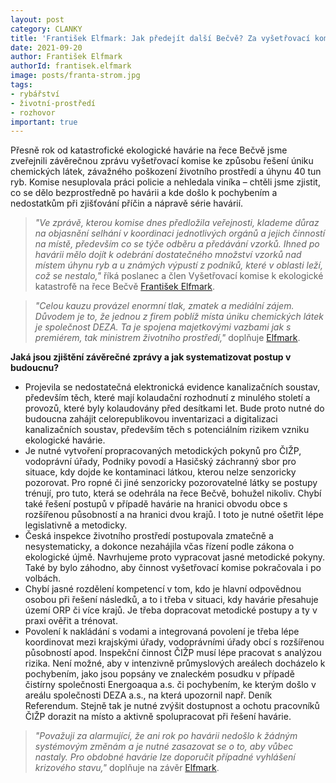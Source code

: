 ```yaml
---
layout: post
category: CLANKY
title: 'František Elfmark: Jak předejít další Bečvě? Za vyšetřovací komisi navrhujeme upravit legislativu, vypracovat seznam výústí a stanovit jasné postupy'
date: 2021-09-20
author: František Elfmark
authorId: frantisek.elfmark
image: posts/franta-strom.jpg
tags: 
- rybářství
- životní-prostředí
- rozhovor
important: true
---
```



Přesně rok od katastrofické ekologické havárie na řece Bečvě jsme zveřejnili závěrečnou zprávu vyšetřovací komise ke způsobu řešení úniku chemických látek, závažného poškození životního prostředí a úhynu 40 tun ryb. Komise nesuplovala práci policie a nehledala viníka – chtěli jsme zjistit, co se dělo bezprostředně po havárii a kde došlo k pochybením a nedostatkům při zjišťování příčin a nápravě série havárií. 

> *"Ve zprávě, kterou komise dnes předložila veřejnosti, klademe důraz na objasnění selhání v koordinaci jednotlivých orgánů a jejich činností na místě, především co se týče odběru a předávání vzorků. Ihned po havárii mělo dojít k odebrání dostatečného množství vzorků nad místem úhynu ryb a u známých výpustí z podniků, které v oblasti leží, což se nestalo,"* říká poslanec a člen Vyšetřovací komise k ekologické katastrofě na řece Bečvě [František Elfmark](https://zlinsky.pirati.cz/lide/frantisek-elfmark/).
> 


> *"Celou kauzu provázel enormní tlak, zmatek a mediální zájem. Důvodem je to, že jednou z firem poblíž místa úniku chemických látek je společnost DEZA. Ta je spojena majetkovými vazbami jak s premiérem, tak ministrem životního prostředí,"* doplňuje [Elfmark](https://zlinsky.pirati.cz/lide/frantisek-elfmark/). 
> 

**Jaká jsou zjištění závěrečné zprávy a jak systematizovat postup v budoucnu?**
* Projevila se nedostatečná elektronická evidence kanalizačních soustav, především těch, které mají kolaudační rozhodnutí z minulého století a provozů, které byly kolaudovány před desítkami let. Bude proto nutné do budoucna zahájit celorepublikovou inventarizaci a digitalizaci kanalizačních soustav, především těch s potenciálním rizikem vzniku ekologické havárie. 
* Je nutné vytvoření propracovaných metodických pokynů pro ČIŽP, vodoprávní úřady, Podniky povodí a Hasičský záchranný sbor pro situace, kdy dojde ke kontaminaci látkou, kterou nelze senzoricky pozorovat. Pro ropné či jiné senzoricky pozorovatelné látky se postupy trénují, pro tuto, která se odehrála na řece Bečvě, bohužel nikoliv. Chybí také řešení postupů v případě havárie na hranici obvodu obce s rozšířenou působností a na hranici dvou krajů. I toto je nutné ošetřit lépe legislativně a metodicky. 
* Česká inspekce životního prostředí postupovala zmatečně a nesystematicky, a dokonce nezahájila včas řízení podle zákona o ekologické újmě. Navrhujeme proto vypracovat jasné metodické pokyny. Také by bylo záhodno, aby činnost vyšetřovací komise pokračovala i po volbách.
* Chybí jasné rozdělení kompetencí v tom, kdo je hlavní odpovědnou osobou při řešení následků, a to i třeba v situaci, kdy havárie přesahuje území ORP či více krajů. Je třeba dopracovat metodické postupy a ty v praxi ověřit a trénovat.
* Povolení k nakládání s vodami a integrovaná povolení je třeba lépe koordinovat mezi krajskými úřady, vodoprávními úřady obcí s rozšířenou působností apod. Inspekční činnost ČIŽP musí lépe pracovat s analýzou rizika. Není možné, aby v intenzivně průmyslových areálech docházelo k pochybením, jako jsou popsány ve znaleckém posudku v případě čistírny společnosti Energoaqua a.s. či pochybením, ke kterým došlo v areálu společnosti DEZA a.s., na která upozornil např. Deník Referendum. Stejně tak je nutné zvýšit dostupnost a ochotu pracovníků ČIŽP dorazit na místo a aktivně spolupracovat při řešení havárie. 

> *"Považuji za alarmující, že ani rok po havárii nedošlo k žádným systémovým změnám a je nutné zasazovat se o to, aby vůbec nastaly. Pro obdobné havárie lze doporučit případné vyhlášení krizového stavu,"* doplňuje na závěr [Elfmark](https://zlinsky.pirati.cz/lide/frantisek-elfmark/).
> 
